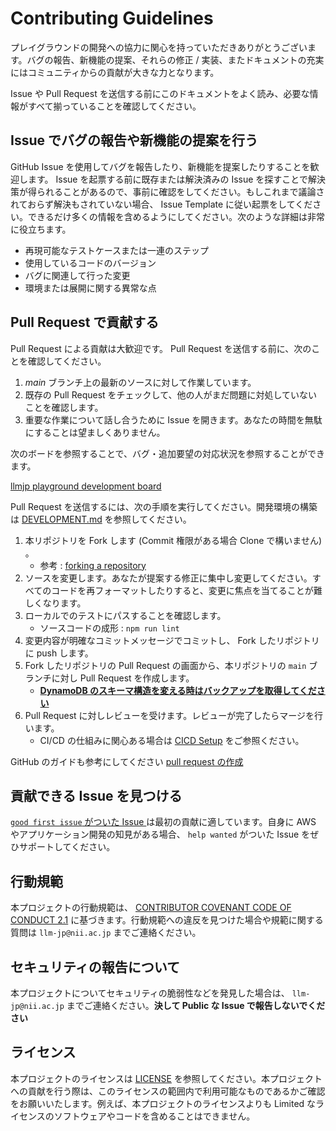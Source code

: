 # Contributing Guidelines

プレイグラウンドの開発への協力に関心を持っていただきありがとうございます。バグの報告、新機能の提案、それらの修正 / 実装、またドキュメントの充実にはコミュニティからの貢献が大きな力となります。

Issue や Pull Request を送信する前にこのドキュメントをよく読み、必要な情報がすべて揃っていることを確認してください。

## Issue でバグの報告や新機能の提案を行う

GitHub Issue を使用してバグを報告したり、新機能を提案したりすることを歓迎します。 Issue を起票する前に既存または解決済みの Issue を探すことで解決策が得られることがあるので、事前に確認をしてください。もしこれまで議論されておらず解決もされていない場合、  Issue Template に従い起票をしてください。できるだけ多くの情報を含めるようにしてください。次のような詳細は非常に役立ちます。

* 再現可能なテストケースまたは一連のステップ
* 使用しているコードのバージョン
* バグに関連して行った変更
* 環境または展開に関する異常な点

## Pull Request で貢献する

Pull Request による貢献は大歓迎です。 Pull Request を送信する前に、次のことを確認してください。

1. *main* ブランチ上の最新のソースに対して作業しています。
2. 既存の Pull Request をチェックして、他の人がまだ問題に対処していないことを確認します。
3. 重要な作業について話し合うために Issue を開きます。あなたの時間を無駄にすることは望ましくありません。

次のボードを参照することで、バグ・追加要望の対応状況を参照することができます。

[llmjp playground development board](https://github.com/orgs/llm-jp/projects/3)

Pull Request を送信するには、次の手順を実行してください。開発環境の構築は [DEVELOPMENT.md](docs/DEVELOPMENT.md) を参照してください。

1. 本リポジトリを Fork します (Commit 権限がある場合 Clone で構いません) 。
   * 参考 : [forking a repository](https://help.github.com/articles/fork-a-repo/)
2. ソースを変更します。あなたが提案する修正に集中し変更してください。すべてのコードを再フォーマットしたりすると、変更に焦点を当てることが難しくなります。
3. ローカルでのテストにパスすることを確認します。
   * ソースコードの成形 : `npm run lint`
4. 変更内容が明確なコミットメッセージでコミットし、 Fork したリポジトリに push します。
5. Fork したリポジトリの Pull Request の画面から、本リポジトリの `main` ブランチに対し Pull Request を作成します。
   * [**DynamoDB のスキーマ構造を変える時はバックアップを取得してください**](https://docs.aws.amazon.com/ja_jp/amazondynamodb/latest/developerguide/BackupRestore.html)
6. Pull Request に対しレビューを受けます。レビューが完了したらマージを行います。
   * CI/CD の仕組みに関心ある場合は [CICD Setup](./docs/CICD_SETUP.md) をご参照ください。

GitHub のガイドも参考にしてください [pull request の作成](https://docs.github.com/ja/pull-requests/collaborating-with-pull-requests/proposing-changes-to-your-work-with-pull-requests/creating-a-pull-request)

## 貢献できる Issue を見つける

[`good first issue` がついた Issue ](https://github.com/llm-jp/llm-jp-model-playground/labels/good%20first%20issue) は最初の貢献に適しています。自身に AWS やアプリケーション開発の知見がある場合、 `help wanted` がついた Issue をぜひサポートしてください。

## 行動規範

本プロジェクトの行動規範は、 [CONTRIBUTOR COVENANT CODE OF CONDUCT 2.1](https://www.contributor-covenant.org/version/2/1/code_of_conduct/) に基づきます。行動規範への違反を見つけた場合や規範に関する質問は `llm-jp@nii.ac.jp` までご連絡ください。

## セキュリティの報告について

本プロジェクトについてセキュリティの脆弱性などを発見した場合は、 `llm-jp@nii.ac.jp` までご連絡ください。**決して Public な Issue で報告しないでください**

## ライセンス

本プロジェクトのライセンスは [LICENSE](LICENSE) を参照してください。本プロジェクトへの貢献を行う際は、このライセンスの範囲内で利用可能なものであるかご確認をお願いいたします。例えば、本プロジェクトのライセンスよりも Limited なライセンスのソフトウェアやコードを含めることはできません。

